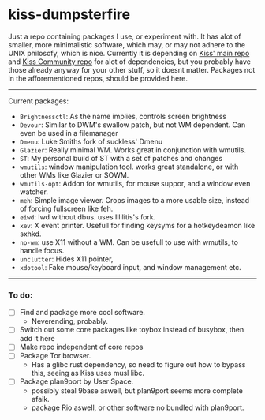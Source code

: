 # kiss-dumpsterfire


Just a repo containing packages I use, or experiment with. It has alot of smaller, more minimalistic software, which may, or may not adhere to the UNIX philosofy, which is nice. 
Currently it is depending on [Kiss' main repo](https://github.com/kiss-community/repo-main) and [Kiss Community repo](https://github.com/kiss-community/repo-community) for alot of dependencies, but you probably have those already anyway for your other stuff, so it doesnt matter.
Packages not in the afforementioned repos, should be provided here. 

---

Current packages:
- `Brightnessctl`: As the name implies, controls screen brightness
- `Devour`: Similar to DWM's swallow patch, but not WM dependent. Can even be used in a filemanager
- `Dmenu`: Luke Smiths fork of suckless' Dmenu
- `Glazier`: Really minimal WM. Works great in conjunction with wmutils.
- `ST`: My personal build of ST with a set of patches and changes
- `wmutils`: window manipulation tool. works great standalone, or with other WMs like Glazier or SOWM.
- `wmutils-opt`: Addon for wmutils, for mouse suppor, and a window even watcher.
- `meh`: Simple image viewer. Crops images to a more usable size, instead of forcing fullscreen like feh.
- `eiwd`: Iwd without dbus. uses Illilitis's fork.
- `xev`: X event printer. Usefull for finding keysyms for a hotkeydeamon like sxhkd.
- `no-wm`: use X11 without a WM. Can be usefull to use with wmutils, to handle focus.
- `unclutter`: Hides X11 pointer,
- `xdotool`: Fake mouse/keyboard input, and window management etc.

---

### To do:

- [ ] Find and package more cool software.
	- Neverending, probably.
- [ ] Switch out some core packages like toybox instead of busybox, then add it here
- [ ] Make repo independent of core repos
- [ ] Package Tor browser.
	- Has a glibc rust dependency, so need to figure out how to bypass this, seeing as Kiss uses musl libc.
- [ ] Package plan9port by User Space.
	- possibly steal 9base aswell, but plan9port seems more complete afaik.
	- package Rio aswell, or other software no bundled with plan9port.
